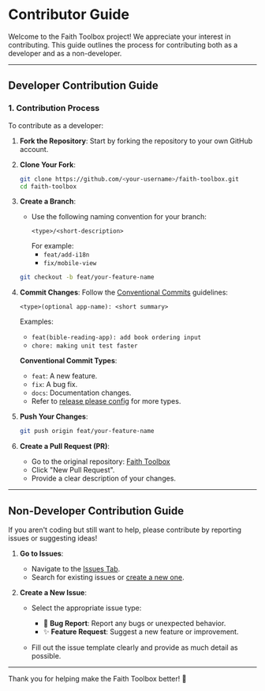 # Contributor Guide

Welcome to the Faith Toolbox project! We appreciate your interest in contributing. This guide outlines the process for contributing both as a developer and as a non-developer.

---

## Developer Contribution Guide

### 1. Contribution Process

To contribute as a developer:

1. **Fork the Repository**: Start by forking the repository to your own GitHub account.
2. **Clone Your Fork**:
   ```bash
   git clone https://github.com/<your-username>/faith-toolbox.git
   cd faith-toolbox
   ```
3. **Create a Branch**:

   - Use the following naming convention for your branch:
     ```
     <type>/<short-description>
     ```
     For example:
     - `feat/add-i18n`
     - `fix/mobile-view`

   ```bash
   git checkout -b feat/your-feature-name
   ```

4. **Commit Changes**: Follow the [Conventional Commits](https://www.conventionalcommits.org/en/v1.0.0/) guidelines:

   ```
   <type>(optional app-name): <short summary>
   ```

   Examples:

   - `feat(bible-reading-app): add book ordering input`
   - `chore: making unit test faster`

   **Conventional Commit Types**:

   - `feat`: A new feature.
   - `fix`: A bug fix.
   - `docs`: Documentation changes.
   - Refer to [release please config](https://github.com/schwannden/faith-toolbox/blob/main/release-please-config.json#L12) for more types.

5. **Push Your Changes**:

   ```bash
   git push origin feat/your-feature-name
   ```

6. **Create a Pull Request (PR)**:
   - Go to the original repository: [Faith Toolbox](https://github.com/schwannden/faith-toolbox)
   - Click "New Pull Request".
   - Provide a clear description of your changes.

---

## Non-Developer Contribution Guide

If you aren't coding but still want to help, please contribute by reporting issues or suggesting ideas!

1. **Go to Issues**:

   - Navigate to the [Issues Tab](https://github.com/schwannden/faith-toolbox/issues).
   - Search for existing issues or [create a new one](https://github.com/schwannden/faith-toolbox/issues/new/choose).

2. **Create a New Issue**:

   - Select the appropriate issue type:

     - 🐛 **Bug Report**: Report any bugs or unexpected behavior.
     - ✨ **Feature Request**: Suggest a new feature or improvement.

   - Fill out the issue template clearly and provide as much detail as possible.

---

Thank you for helping make the Faith Toolbox better! 🌟
